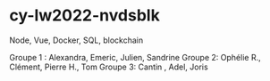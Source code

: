 # cy-lw2022-nvdsblk

Node, Vue, Docker, SQL, blockchain

Groupe 1 : Alexandra, Emeric, Julien, Sandrine
Groupe 2: Ophélie R., Clément, Pierre H., Tom 
Groupe 3: Cantin , Adel, Joris


